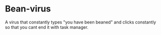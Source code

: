 # Bean-virus
A virus that constantly types "you have been beaned" and clicks constantly so that you cant end it with task manager.
